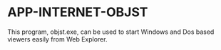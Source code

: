 APP-INTERNET-OBJST
==================

This program, objst.exe, can be used to start Windows and Dos based viewers easily from Web Explorer. 

